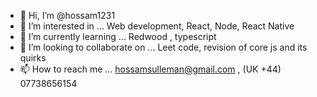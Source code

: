 - 👋 Hi, I’m @hossam1231
- 👀 I’m interested in ... Web development, React, Node, React Native 
- 🌱 I’m currently learning ... Redwood , typescript
- 💞️ I’m looking to collaborate on ... Leet code, revision of core js and its quirks 
- 📫 How to reach me ... hossamsulleman@gmail.com , (UK +44) 07738656154

<!---
hossam1231/hossam1231 is a ✨ special ✨ repository because its `README.md` (this file) appears on your GitHub profile.
You can click the Preview link to take a look at your changes.
--->
